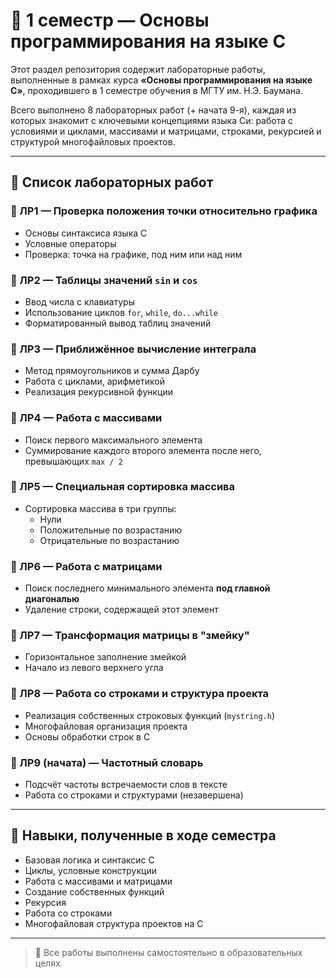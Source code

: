 # 📘 1 семестр — Основы программирования на языке C

Этот раздел репозитория содержит лабораторные работы, выполненные в рамках курса **«Основы программирования на языке C»**, проходившего в 1 семестре обучения в МГТУ им. Н.Э. Баумана.

Всего выполнено 8 лабораторных работ (+ начата 9-я), каждая из которых знакомит с ключевыми концепциями языка Си: работа с условиями и циклами, массивами и матрицами, строками, рекурсией и структурой многофайловых проектов.

---

## 📑 Список лабораторных работ

### 🔹 ЛР1 — Проверка положения точки относительно графика
- Основы синтаксиса языка C
- Условные операторы
- Проверка: точка на графике, под ним или над ним

### 🔹 ЛР2 — Таблицы значений `sin` и `cos`
- Ввод числа с клавиатуры
- Использование циклов `for`, `while`, `do...while`
- Форматированный вывод таблиц значений

### 🔹 ЛР3 — Приближённое вычисление интеграла
- Метод прямоугольников и сумма Дарбу
- Работа с циклами, арифметикой
- Реализация рекурсивной функции

### 🔹 ЛР4 — Работа с массивами
- Поиск первого максимального элемента
- Суммирование каждого второго элемента после него, превышающих `max / 2`

### 🔹 ЛР5 — Специальная сортировка массива
- Сортировка массива в три группы:
  - Нули
  - Положительные по возрастанию
  - Отрицательные по возрастанию

### 🔹 ЛР6 — Работа с матрицами
- Поиск последнего минимального элемента **под главной диагональю**
- Удаление строки, содержащей этот элемент

### 🔹 ЛР7 — Трансформация матрицы в "змейку"
- Горизонтальное заполнение змейкой
- Начало из левого верхнего угла

### 🔹 ЛР8 — Работа со строками и структура проекта
- Реализация собственных строковых функций (`mystring.h`)
- Многофайловая организация проекта
- Основы обработки строк в C

### 🔹 ЛР9 (начата) — Частотный словарь
- Подсчёт частоты встречаемости слов в тексте
- Работа со строками и структурами (незавершена)

---

## 🧠 Навыки, полученные в ходе семестра

- Базовая логика и синтаксис C
- Циклы, условные конструкции
- Работа с массивами и матрицами
- Создание собственных функций
- Рекурсия
- Работа со строками
- Многофайловая структура проектов на C

---

> 📌 Все работы выполнены самостоятельно в образовательных целях.